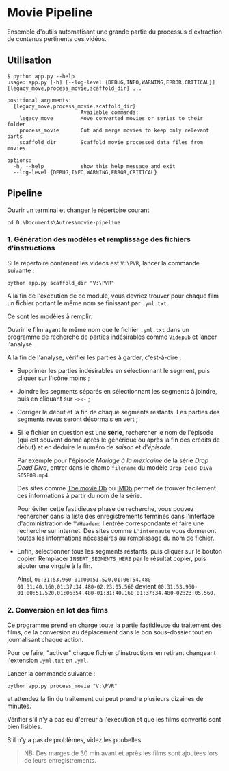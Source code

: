 # Movie Pipeline

Ensemble d'outils automatisant une grande partie du processus d'extraction de 
contenus pertinents des vidéos.

## Utilisation

```
$ python app.py --help
usage: app.py [-h] [--log-level {DEBUG,INFO,WARNING,ERROR,CRITICAL}] {legacy_move,process_movie,scaffold_dir} ...

positional arguments:
  {legacy_move,process_movie,scaffold_dir}
                        Available commands:
    legacy_move         Move converted movies or series to their folder
    process_movie       Cut and merge movies to keep only relevant parts
    scaffold_dir        Scaffold movie processed data files from movies

options:
  -h, --help            show this help message and exit
  --log-level {DEBUG,INFO,WARNING,ERROR,CRITICAL}
```

## Pipeline

Ouvrir un terminal et changer le répertoire courant

```
cd D:\Documents\Autres\movie-pipeline
```

### 1. Génération des modèles et remplissage des fichiers d'instructions

Si le répertoire contenant les vidéos est `V:\PVR`, lancer la commande suivante :

```
python app.py scaffold_dir "V:\PVR"
```

A la fin de l'exécution de ce module, vous devriez trouver pour chaque film
un fichier portant le même nom se finissant par `.yml.txt`.

Ce sont les modèles à remplir.

Ouvrir le film ayant le même nom que le fichier `.yml.txt` dans un programme
de recherche de parties indésirables comme `Videpub` et lancer l'analyse.

A la fin de l'analyse, vérifier les parties à garder, c'est-à-dire :
- Supprimer les parties indésirables en sélectionnant le segment, puis cliquer
  sur l'icône moins ;

- Joindre les segments séparés en sélectionnant les segments à joindre, puis en
  cliquant sur `-><-` ;

- Corriger le début et la fin de chaque segments restants. Les parties des segments
  revus seront désormais en vert ;

- Si le fichier en question est une **série**, rechercher le nom de l'épisode
  (qui est souvent donné après le générique ou après la fin des crédits de début) 
  et en déduire le numéro de _saison_ et d'_épisode_.

  Par exemple pour l'épisode _Mariage à la mexicaine_ de la série _Drop Dead Diva_,
  entrer dans le champ `filename` du modèle `Drop Dead Diva S05E08.mp4`.

  Des sites comme [The movie Db](themoviedb.org) ou [IMDb](imdb.com) permet de trouver
  facilement ces informations à partir du nom de la série.

  Pour éviter cette fastidieuse phase de recherche, vous pouvez rechercher dans la liste
  des enregistrements terminés dans l'interface d'administration de `TVHeadend` l'entrée
  correspondante et faire une recherche sur internet. Des sites comme `L'internaute`
  vous donneront toutes les informations nécessaires au remplissage du nom de fichier.

- Enfin, sélectionner tous les segments restants, puis cliquer sur le bouton copier.
  Remplacer `INSERT_SEGMENTS_HERE` par le résultat copier, puis ajouter une virgule
  à la fin.

  Ainsi, `00:31:53.960-01:00:51.520,01:06:54.480-01:31:40.160,01:37:34.480-02:23:05.560`
  devient `00:31:53.960-01:00:51.520,01:06:54.480-01:31:40.160,01:37:34.480-02:23:05.560,`

### 2. Conversion en lot des films

Ce programme prend en charge toute la partie fastidieuse du traitement des films,
de la conversion au déplacement dans le bon sous-dossier tout en journalisant
chaque action.

Pour ce faire, "activer" chaque fichier d'instructions en retirant changeant l'extension
`.yml.txt` en `.yml`.

Lancer la commande suivante :

```
python app.py process_movie "V:\PVR"
```

et attendez la fin du traitement qui peut prendre plusieurs dizaines de minutes.

Vérifier s'il n'y a pas eu d'erreur à l'exécution et que les films convertis
sont bien lisibles.

S'il n'y a pas de problèmes, videz les poubelles.

> NB: Des marges de 30 min avant et après les films sont ajoutées lors de leurs 
> enregistrements.
